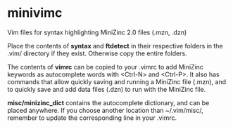 # minivimc
Vim files for syntax highlighting MiniZinc 2.0 files (.mzn, .dzn)

Place the contents of **syntax** and **ftdetect** in their respective folders
in the .vim/ directory if they exist. Otherwise copy the entire folders.

The contents of **vimrc** can be copied to your .vimrc to add MiniZinc
keywords as autocomplete words with \<Ctrl-N\> and \<Ctrl-P\>. It also has
commands that allow quickly saving and running a MiniZinc file (.mzn), and to
quickly save and add data files (.dzn) to run with the MiniZinc file.

**misc/minizinc_dict** contains the autocomplete dictionary, and can be placed
anywhere. If you choose another location than ~/.vim/misc/, remember to update
the corresponding line in your .vimrc.
